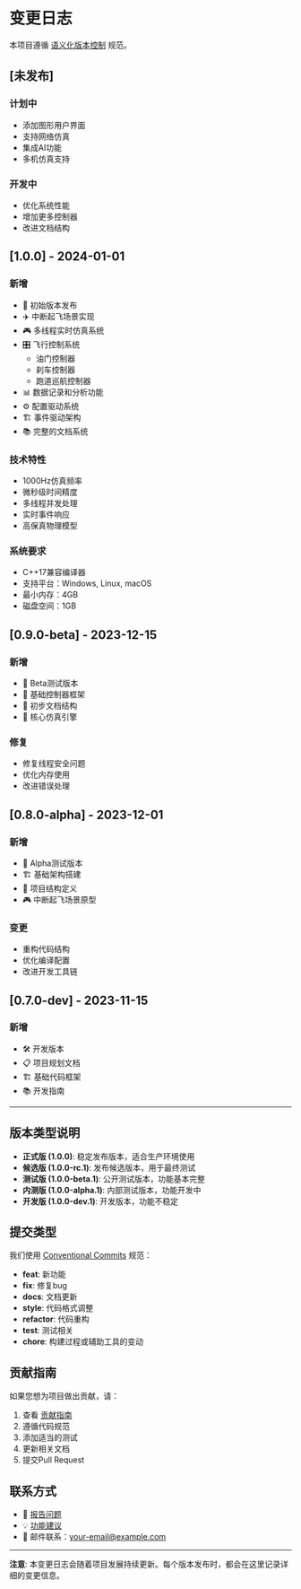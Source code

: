 # 变更日志

本项目遵循 [语义化版本控制](https://semver.org/lang/zh-CN/) 规范。

## [未发布]

### 计划中
- 添加图形用户界面
- 支持网络仿真
- 集成AI功能
- 多机仿真支持

### 开发中
- 优化系统性能
- 增加更多控制器
- 改进文档结构

## [1.0.0] - 2024-01-01

### 新增
- 🚀 初始版本发布
- ✈️ 中断起飞场景实现
- 🎮 多线程实时仿真系统
- 🎛️ 飞行控制系统
  - 油门控制器
  - 刹车控制器
  - 跑道巡航控制器
- 📊 数据记录和分析功能
- ⚙️ 配置驱动系统
- 🏗️ 事件驱动架构
- 📚 完整的文档系统

### 技术特性
- 1000Hz仿真频率
- 微秒级时间精度
- 多线程并发处理
- 实时事件响应
- 高保真物理模型

### 系统要求
- C++17兼容编译器
- 支持平台：Windows, Linux, macOS
- 最小内存：4GB
- 磁盘空间：1GB

## [0.9.0-beta] - 2023-12-15

### 新增
- 🧪 Beta测试版本
- 🔧 基础控制器框架
- 📝 初步文档结构
- 🎯 核心仿真引擎

### 修复
- 修复线程安全问题
- 优化内存使用
- 改进错误处理

## [0.8.0-alpha] - 2023-12-01

### 新增
- 🔬 Alpha测试版本
- 🏗️ 基础架构搭建
- 📁 项目结构定义
- 🎮 中断起飞场景原型

### 变更
- 重构代码结构
- 优化编译配置
- 改进开发工具链

## [0.7.0-dev] - 2023-11-15

### 新增
- 🛠️ 开发版本
- 📋 项目规划文档
- 🏗️ 基础代码框架
- 📚 开发指南

---

## 版本类型说明

- **正式版 (1.0.0)**: 稳定发布版本，适合生产环境使用
- **候选版 (1.0.0-rc.1)**: 发布候选版本，用于最终测试
- **测试版 (1.0.0-beta.1)**: 公开测试版本，功能基本完整
- **内测版 (1.0.0-alpha.1)**: 内部测试版本，功能开发中
- **开发版 (1.0.0-dev.1)**: 开发版本，功能不稳定

## 提交类型

我们使用 [Conventional Commits](https://www.conventionalcommits.org/) 规范：

- **feat**: 新功能
- **fix**: 修复bug
- **docs**: 文档更新
- **style**: 代码格式调整
- **refactor**: 代码重构
- **test**: 测试相关
- **chore**: 构建过程或辅助工具的变动

## 贡献指南

如果您想为项目做出贡献，请：

1. 查看 [贡献指南](CONTRIBUTING.md)
2. 遵循代码规范
3. 添加适当的测试
4. 更新相关文档
5. 提交Pull Request

## 联系方式

- 🐛 [报告问题](https://github.com/your-username/VFT/issues)
- 💡 [功能建议](https://github.com/your-username/VFT/discussions)
- 📧 邮件联系：your-email@example.com

---

**注意**: 本变更日志会随着项目发展持续更新。每个版本发布时，都会在这里记录详细的变更信息。 